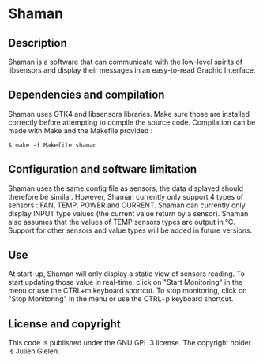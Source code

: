 # Shaman

## Description

Shaman is a software that can communicate with the low-level spirits of libsensors and display their messages in an easy-to-read Graphic Interface.

## Dependencies and compilation

Shaman uses GTK4 and libsensors libraries. Make sure those are installed correctly before attempting to compile the source code.
Compilation can be made with Make and the Makefile provided : 

    $ make -f Makefile shaman

## Configuration and software limitation

Shaman uses the same config file as sensors, the data displayed should therefore be similar. 
However, Shaman currently only support 4 types of sensors : FAN, TEMP, POWER and CURRENT.
Shaman can currently only display INPUT type values (the current value return by a sensor).
Shaman also assumes that the values of TEMP sensors types are output in °C.
Support for other sensors and value types will be added in future versions.

## Use

At start-up, Shaman will only display a static view of sensors reading. 
To start updating those value in real-time, click on "Start Monitoring" in the menu or use the CTRL+m keyboard shortcut.
To stop monitoring, click on "Stop Monitoring" in the menu or use the CTRL+p keyboard shortcut.

## License and copyright

This code is published under the GNU GPL 3 license. 
The copyright holder is Julien Gielen.